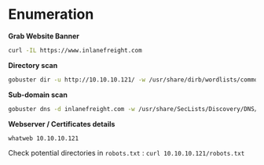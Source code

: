 # Enumeration

**Grab Website Banner**
```bash
curl -IL https://www.inlanefreight.com
```

**Directory scan**
```bash
gobuster dir -u http://10.10.10.121/ -w /usr/share/dirb/wordlists/common.txt
```

**Sub-domain scan**
```bash
gobuster dns -d inlanefreight.com -w /usr/share/SecLists/Discovery/DNS/namelist.txt
```

**Webserver / Certificates details**
```bash
whatweb 10.10.10.121
```

Check potential directories in `robots.txt` : `curl 10.10.10.121/robots.txt`
